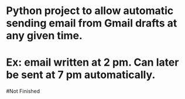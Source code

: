 # Python project to allow automatic sending email from Gmail drafts at any given time.
# Ex: email written at 2 pm. Can later be sent at 7 pm automatically.
#Not Finished
